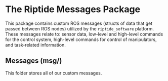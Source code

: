 # The Riptide Messages Package

This package contains custom ROS messages \(structs of data that get passed between ROS nodes\) utilized by the `riptide_software` platform. These messages relate to: sensor data, low-level and high-level commands for the control system, high-level commands for control of manipulators, and task-related information.

## Messages \(msg/\)

This folder stores all of our custom messages.


